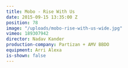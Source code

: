 ```yaml
---
title: Mobo - Rise With Us
date: 2015-09-15 13:35:00 Z
position: 78
image: "/uploads/mobo-rise-with-us-wide.jpg"
vimeo: 189307942
director: Nadav Kander
production-company: Partizan + AMV BBDO
equipment: Arri Alexa
is-shown: false
---
```


